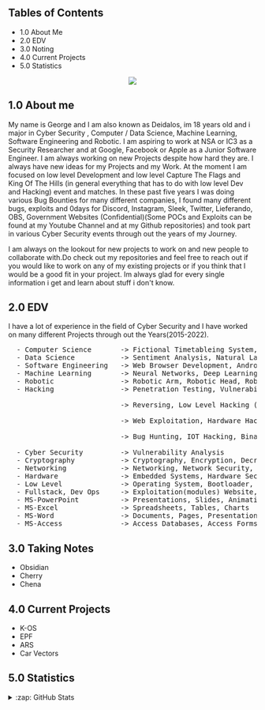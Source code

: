 
## Tables of Contents
- 1.0  About Me
- 2.0  EDV
- 3.0  Noting
- 4.0  Current Projects
- 5.0  Statistics

<p dir="auto" align="center"><a target="_blank" href="https://t.me/officiate"><img src="https://raw.githubusercontent.com/catppuccin/catppuccin/dev/assets/footers/gray0_ctp_on_line.svg?sanitize=true" style="max-width: 100%;"></a></p>

## 1.0 About me

My name is George and I am also known as Deidalos, im 18 years old and i major in Cyber Security , Computer / Data Science, Machine Learning, Software Engineering and Robotic. I am aspiring to work at NSA or IC3 as a Security Researcher and at Google, Facebook or Apple as a Junior Software Engineer. I am always working on new Projects despite how hard they are. I always have new ideas for my Projects and my Work. At the moment I am focused on low level Development and low level Capture The Flags and King Of The Hills (in general everything that has to do with low level Dev and Hacking) event and matches. In these past five years I was doing various Bug Bounties for many different companies, I found many different bugs, exploits and 0days for Discord, Instagram, Sleek, Twitter, Lieferando, OBS, Government Websites (Confidential)(Some POCs and Exploits can be found at my Youtube Channel and at my Github repositories) and took part in various Cyber Security events through out the years of my Journey.


I am always on the lookout for new projects to work on and new people to collaborate with.Do check out my repositories and feel free to reach out if you would like to work on any of my existing projects or if you think that I would be a good fit in your project. Im always glad for every single information i get and learn about stuff i don't know.

## 2.0 EDV
I have a lot of experience in the field of Cyber Security and I have worked on many 
different Projects through out the Years(2015-2022).
            
<pre>
  - Computer Science       -> Fictional Timetableing System, OCR, FR-CCTV(Face Recognition AI)
  - Data Science           -> Sentiment Analysis, Natural Language Processing, Machine Learning
  - Software Engineering   -> Web Browser Development, Android Development, iOS Development
  - Machine Learning       -> Neural Networks, Deep Learning, Reinforcement Learning
  - Robotic                -> Robotic Arm, Robotic Head, Robotic Leg, Robotic Hand
  - Hacking                -> Penetration Testing, Vulnerability Analysis  <br/>
                           -> Reversing, Low Level Hacking ( Kernel, ...)  <br/>
                           -> Web Exploitation, Hardware Hacking(Wallet, USB, INP Devices)  <br/>
                           -> Bug Hunting, IOT Hacking, Binary Exploitation, Car Hacking(sort of?)  <br/>
  - Cyber Security         -> Vulnerability Analysis
  - Cryptography           -> Cryptography, Encryption, Decryption
  - Networking             -> Networking, Network Security, Network Monitoring, VPNS, Packet Poisoning
  - Hardware               -> Embedded Systems, Hardware Security
  - Low Level              -> Operating System, Bootloader, DCA, Chipsets, MBU, Motherboards (Fail)
  - Fullstack, Dev Ops     -> Exploitation(modules) Website, Blog, Portofolio, Databases
  - MS-PowerPoint          -> Presentations, Slides, Animations
  - MS-Excel               -> Spreadsheets, Tables, Charts
  - MS-Word                -> Documents, Pages, Presentations
  - MS-Access              -> Access Databases, Access Forms
</pre>


## 3.0 Taking Notes
  - Obsidian
  - Cherry
  - Chena


## 4.0 Current Projects
  - K-OS
  - EPF
  - ARS
  - Car Vectors

## 5.0 Statistics
<details>
  <summary>:zap: GitHub Stats</summary>
<img align="center" src="https://github-readme-stats.vercel.app/api?username=kerago&show_icons=true&include_all_commits=true&show_icons=true&title_color=fff&icon_color=f0f0f0&text_color=f0f0f0&bg_color=151b22&hide_border=true" alt="Statistics." />
  <img align="center" src="https://github-readme-stats.vercel.app/api/top-langs/?username=kerago&show_icons=true&show_icons=true&title_color=&icon_color=f0f0f0&text_color=f0f0f0&bg_color=151b22&hide_border=true" alt="Statistics." />
</details>
